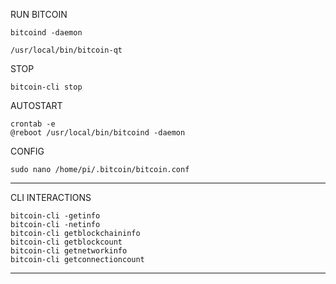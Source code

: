 RUN BITCOIN
```
bitcoind -daemon

/usr/local/bin/bitcoin-qt
```
STOP
```
bitcoin-cli stop
```
AUTOSTART
```
crontab -e
@reboot /usr/local/bin/bitcoind -daemon
```
CONFIG
```
sudo nano /home/pi/.bitcoin/bitcoin.conf
```
------------------------------------------

CLI INTERACTIONS
```
bitcoin-cli -getinfo
bitcoin-cli -netinfo
bitcoin-cli getblockchaininfo
bitcoin-cli getblockcount
bitcoin-cli getnetworkinfo
bitcoin-cli getconnectioncount
```
------------------------------------------
